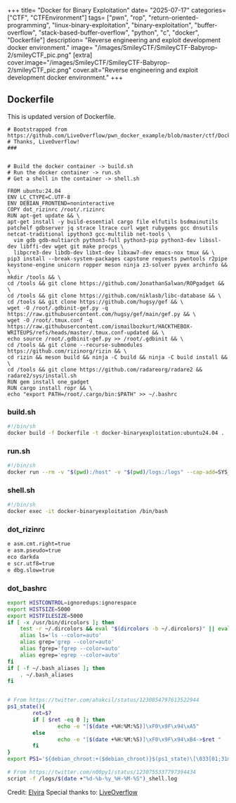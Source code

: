 +++
title= "Docker for Binary Exploitation"
date= "2025-07-17"
categories= ["CTF", "CTFEnvironment"]
tags= ["pwn", "rop", "return-oriented-programming", "linux-binary-exploitation", "binary-exploitation", "buffer-overflow", "stack-based-buffer-overflow", "python", "c", "docker", "Dockerfile"]
description= "Reverse engineering and exploit development docker environment."
image= "/images/SmileyCTF/SmileyCTF-Babyrop-2/smileyCTF_pic.png"
[extra]
cover.image="/images/SmileyCTF/SmileyCTF-Babyrop-2/smileyCTF_pic.png"
cover.alt="Reverse engineering and exploit development docker environment."
+++

## Dockerfile

This is updated version of Dockerfile.

```docker
# Bootstrapped from https://github.com/LiveOverflow/pwn_docker_example/blob/master/ctf/Dockerfile
# Thanks, LiveOverflow!
###


# Build the docker container -> build.sh
# Run the docker container -> run.sh
# Get a shell in the container -> shell.sh

FROM ubuntu:24.04
ENV LC_CTYPE=C.UTF-8
ENV DEBIAN_FRONTEND=noninteractive
COPY dot_rizinrc /root/.rizinrc
RUN apt-get update && \
apt-get install -y build-essential cargo file elfutils bsdmainutils patchelf gdbserver jq strace ltrace curl wget rubygems gcc dnsutils netcat-traditional ipython3 gcc-multilib net-tools \
  vim gdb gdb-multiarch python3-full python3-pip python3-dev libssl-dev libffi-dev wget git make procps \
  libpcre3-dev libdb-dev libxt-dev libxaw7-dev emacs-nox tmux && \
pip3 install --break-system-packages capstone requests pwntools r2pipe keystone-engine unicorn ropper meson ninja z3-solver pyvex archinfo && \
mkdir /tools && \
cd /tools && git clone https://github.com/JonathanSalwan/ROPgadget && \
cd /tools && git clone https://github.com/niklasb/libc-database && \
cd /tools && git clone https://github.com/hugsy/gef && \
wget -O /root/.gdbinit-gef.py -q https://raw.githubusercontent.com/hugsy/gef/main/gef.py && \
wget -O /root/.tmux.conf -q https://raw.githubusercontent.com/ismailbozkurt/HACKTHEBOX-WRITEUPS/refs/heads/master/.tmux.conf-updated && \
echo source /root/.gdbinit-gef.py >> /root/.gdbinit && \ 
cd /tools && git clone --recurse-submodules https://github.com/rizinorg/rizin && \
cd rizin && meson build && ninja -C build && ninja -C build install && \
cd /tools && git clone https://github.com/radareorg/radare2 && radare2/sys/install.sh
RUN gem install one_gadget
RUN cargo install ropr && \
echo "export PATH=/root/.cargo/bin:$PATH" >> ~/.bashrc
```


### build.sh

```bash
#!/bin/sh
docker build -f Dockerfile -t docker-binaryexploitation:ubuntu24.04 .
```

### run.sh

```bash
#!/bin/sh
docker run --rm -v "$(pwd):/host" -v "$(pwd)/logs:/logs" --cap-add=SYS_PTRACE --security-opt seccomp=unconfined -d --name docker-binaryexploitation --privileged -i docker-binaryexploitation:ubuntu24.04
```
### shell.sh

```bash
#!/bin/sh
docker exec -it docker-binaryexploitation /bin/bash
```


### dot_rizinrc

```bash
e asm.cmt.right=true
e asm.pseudo=true
eco darkda
e scr.utf8=true
e dbg.slow=true
```

### dot_bashrc


```bash
export HISTCONTROL=ignoredups:ignorespace
export HISTSIZE=5000
export HISTFILESIZE=5000
if [ -x /usr/bin/dircolors ]; then
    test -r ~/.dircolors && eval "$(dircolors -b ~/.dircolors)" || eval "$(dircolors -b)"
    alias ls='ls --color=auto'
    alias grep='grep --color=auto'
    alias fgrep='fgrep --color=auto'
    alias egrep='egrep --color=auto'
fi
if [ -f ~/.bash_aliases ]; then
    . ~/.bash_aliases
fi


# From https://twitter.com/ahakcil/status/1230854797613522944 
ps1_state(){ 
        ret=$? 
        if [ $ret -eq 0 ]; then 
                echo -e "[$(date +%H:%M:%S)]\xF0\x9F\x94\xA5" 
        else 
                echo -e "[$(date +%H:%M:%S)]\xF0\x9F\x94\xB4->$ret " 
        fi 
} 
export PS1='${debian_chroot:+($debian_chroot)}$(ps1_state)\[\033[01;31m\]\u\[\033[00m\][ \[\033[01;34m\]\w\[\033[00m\] ]\$ ' 
 
# From https://twitter.com/n00py1/status/1230755337797394434 
script -f /logs/$(date +"%d-%b-%y_%H-%M-%S")_shell.log 

```

Credit: [Elvira](https://github.com/deadbeefmonster/docker-binaryexploitation/tree/elvira)
Special thanks to: [LiveOverflow](https://github.com/LiveOverflow/pwn_docker_example/blob/master/ctf/Dockerfile)

